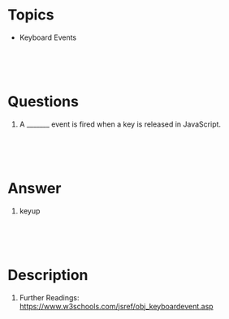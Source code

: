 # Topics

- Keyboard Events

&nbsp;

&nbsp;

# Questions

1. A \_\_\_\_\_\_\_ event is fired when a key is released in JavaScript.

&nbsp;

&nbsp;

# Answer

1. keyup

&nbsp;

&nbsp;

# Description

1. Further Readings: https://www.w3schools.com/jsref/obj_keyboardevent.asp
